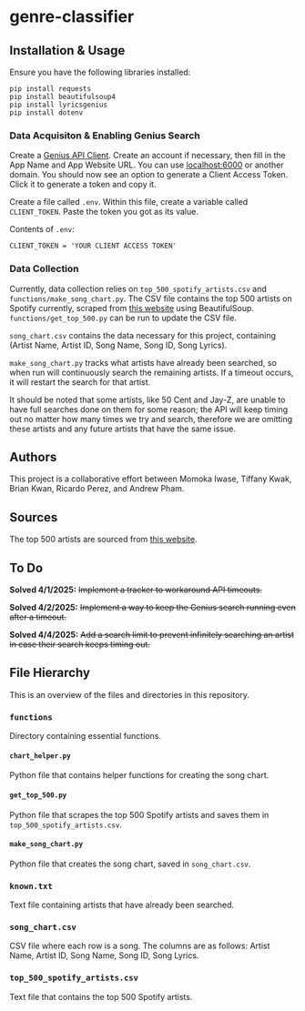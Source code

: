 # genre-classifier


## Installation & Usage

Ensure you have the following libraries installed:

    pip install requests
    pip install beautifulsoup4
    pip install lyricsgenius
    pip install dotenv

### Data Acquisiton & Enabling Genius Search

Create a [Genius API Client](https://genius.com/api-clients). Create an account if necessary, then fill in the App Name and App Website URL. You can use [localhost:6000](http://localhost:6000/) or another domain. You should now see an option to generate a Client Access Token. Click it to generate a token and copy it.

Create a file called `.env`. Within this file, create a variable called `CLIENT_TOKEN`. Paste the token you got as its value.

Contents of `.env`:

    CLIENT_TOKEN = 'YOUR CLIENT ACCESS TOKEN'

### Data Collection

Currently, data collection relies on `top_500_spotify_artists.csv` and `functions/make_song_chart.py`. The CSV file contains the top 500 artists on Spotify currently, scraped from [this website](https://kworb.net/spotify/listeners.html) using BeautifulSoup. `functions/get_top_500.py` can be run to update the CSV file.

`song_chart.csv` contains the data necessary for this project, containing (Artist Name, Artist ID, Song Name, Song ID, Song Lyrics).

`make_song_chart.py` tracks what artists have already been searched, so when run will continuously search the remaining artists. If a timeout occurs, it will restart the search for that artist.

It should be noted that some artists, like 50 Cent and Jay-Z, are unable to have full searches done on them for some reason; the API will keep timing out no matter how many times we try and search, therefore we are omitting these artists and any future artists that have the same issue.


## Authors

This project is a collaborative effort between Momoka Iwase, Tiffany Kwak, Brian Kwan, Ricardo Perez, and Andrew Pham.

## Sources

The top 500 artists are sourced from [this website](https://kworb.net/spotify/listeners.html).

## To Do

**Solved 4/1/2025:** ~~Implement a tracker to workaround API timeouts.~~

**Solved 4/2/2025:** ~~Implement a way to keep the Genius search running even after a timeout.~~

**Solved 4/4/2025:** ~~Add a search limit to prevent infinitely searching an artist in case their search keeps timing out.~~

## File Hierarchy

This is an overview of the files and directories in this repository.

### `functions`

Directory containing essential functions.

#### `chart_helper.py`

Python file that contains helper functions for creating the song chart.

#### `get_top_500.py`

Python file that scrapes the top 500 Spotify artists and saves them in `top_500_spotify_artists.csv`.

#### `make_song_chart.py`

Python file that creates the song chart, saved in `song_chart.csv`.

### `known.txt`

Text file containing artists that have already been searched.

### `song_chart.csv`

CSV file where each row is a song. The columns are as follows: Artist Name, Artist ID, Song Name, Song ID, Song Lyrics.

### `top_500_spotify_artists.csv`

Text file that contains the top 500 Spotify artists.
